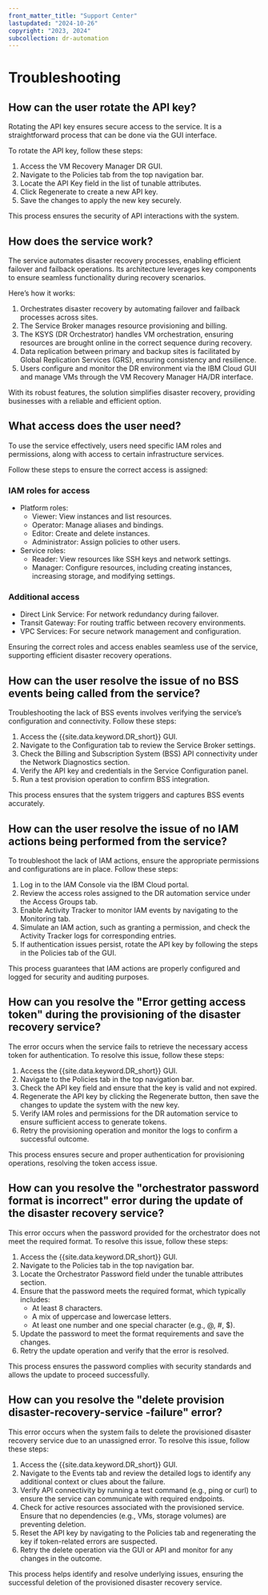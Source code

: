 ```yaml
---
front_matter_title: "Support Center"
lastupdated: "2024-10-26"
copyright: "2023, 2024"
subcollection: dr-automation
---
```

# Troubleshooting


## How can the user rotate the API key?

Rotating the API key ensures secure access to the service. It is a straightforward process that can be done via the GUI interface.

To rotate the API key, follow these steps:

1. Access the VM Recovery Manager DR GUI.
2. Navigate to the Policies tab from the top navigation bar.
3. Locate the API Key field in the list of tunable attributes.
4. Click Regenerate to create a new API key.
5. Save the changes to apply the new key securely.

This process ensures the security of API interactions with the system.

## How does the service work?

The service automates disaster recovery processes, enabling efficient failover and failback operations. Its architecture leverages key components to ensure seamless functionality during recovery scenarios.

Here’s how it works:

1. Orchestrates disaster recovery by automating failover and failback processes across sites.
2. The Service Broker manages resource provisioning and billing.
3. The KSYS (DR Orchestrator) handles VM orchestration, ensuring resources are brought online in the correct sequence during recovery.
4. Data replication between primary and backup sites is facilitated by Global Replication Services (GRS), ensuring consistency and resilience.
5. Users configure and monitor the DR environment via the IBM Cloud GUI and manage VMs through the VM Recovery Manager HA/DR interface.

With its robust features, the solution simplifies disaster recovery, providing businesses with a reliable and efficient option.

## What access does the user need?

To use the service effectively, users need specific IAM roles and permissions, along with access to certain infrastructure services.

Follow these steps to ensure the correct access is assigned:

### IAM roles for access

- Platform roles:
  - Viewer: View instances and list resources.
  - Operator: Manage aliases and bindings.
  - Editor: Create and delete instances.
  - Administrator: Assign policies to other users.
- Service roles:
  - Reader: View resources like SSH keys and network settings.
  - Manager: Configure resources, including creating instances, increasing storage, and modifying settings.

### Additional access

- Direct Link Service: For network redundancy during failover.
- Transit Gateway: For routing traffic between recovery environments.
- VPC Services: For secure network management and configuration.

Ensuring the correct roles and access enables seamless use of the service, supporting efficient disaster recovery operations.

## How can the user resolve the issue of no BSS events being called from the service?

Troubleshooting the lack of BSS events involves verifying the service’s configuration and connectivity. Follow these steps:

1. Access the {{site.data.keyword.DR_short}} GUI.
2. Navigate to the Configuration tab to review the Service Broker settings.
3. Check the Billing and Subscription System (BSS) API connectivity under the Network Diagnostics section.
4. Verify the API key and credentials in the Service Configuration panel.
5. Run a test provision operation to confirm BSS integration.

This process ensures that the system triggers and captures BSS events accurately.

## How can the user resolve the issue of no IAM actions being performed from the service?

To troubleshoot the lack of IAM actions, ensure the appropriate permissions and configurations are in place. Follow these steps:

1. Log in to the IAM Console via the IBM Cloud portal.
2. Review the access roles assigned to the DR automation service under the Access Groups tab.
3. Enable Activity Tracker to monitor IAM events by navigating to the Monitoring tab.
4. Simulate an IAM action, such as granting a permission, and check the Activity Tracker logs for corresponding entries.
5. If authentication issues persist, rotate the API key by following the steps in the Policies tab of the GUI.

This process guarantees that IAM actions are properly configured and logged for security and auditing purposes.

## How can you resolve the "Error getting access token" during the provisioning of the disaster recovery service?

The error occurs when the service fails to retrieve the necessary access token for authentication. To resolve this issue, follow these steps:

1. Access the {{site.data.keyword.DR_short}} GUI.
2. Navigate to the Policies tab in the top navigation bar.
3. Check the API key field and ensure that the key is valid and not expired.
4. Regenerate the API key by clicking the Regenerate button, then save the changes to update the system with the new key.
5. Verify IAM roles and permissions for the DR automation service to ensure sufficient access to generate tokens.
6. Retry the provisioning operation and monitor the logs to confirm a successful outcome.

This process ensures secure and proper authentication for provisioning operations, resolving the token access issue.

## How can you resolve the "orchestrator password format is incorrect" error during the update of the disaster recovery service?

This error occurs when the password provided for the orchestrator does not meet the required format. To resolve this issue, follow these steps:

1. Access the {{site.data.keyword.DR_short}} GUI.
2. Navigate to the Policies tab in the top navigation bar.
3. Locate the Orchestrator Password field under the tunable attributes section.
4. Ensure that the password meets the required format, which typically includes:
    - At least 8 characters.
    - A mix of uppercase and lowercase letters.
    - At least one number and one special character (e.g., @, #, $).
5. Update the password to meet the format requirements and save the changes.
6. Retry the update operation and verify that the error is resolved.

This process ensures the password complies with security standards and allows the update to proceed successfully.

## How can you resolve the "delete provision disaster-recovery-service -failure" error?

This error occurs when the system fails to delete the provisioned disaster recovery service due to an unassigned error. To resolve this issue, follow these steps:

1. Access the {{site.data.keyword.DR_short}} GUI.
2. Navigate to the Events tab and review the detailed logs to identify any additional context or clues about the failure.
3. Verify API connectivity by running a test command (e.g., ping or curl) to ensure the service can communicate with required endpoints.
4. Check for active resources associated with the provisioned service. Ensure that no dependencies (e.g., VMs, storage volumes) are preventing deletion.
5. Reset the API key by navigating to the Policies tab and regenerating the key if token-related errors are suspected.
6. Retry the delete operation via the GUI or API and monitor for any changes in the outcome.

This process helps identify and resolve underlying issues, ensuring the successful deletion of the provisioned disaster recovery service.
